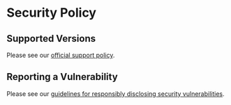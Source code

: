 # Security Policy

## Supported Versions

Please see our [official support policy](hhttps://software.farm.bot/v12/Extras/troubleshooting/support-policy).

## Reporting a Vulnerability

Please see our [guidelines for responsibly disclosing security vulnerabilities](https://developer.farm.bot/v12/Other-Resources/responsible-disclosure-of-security-vulnerabilities).
